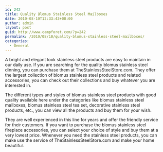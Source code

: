 ```yaml
---
id: 242
title: Quality Blomus Stainless Steel Mailboxes
date: 2010-08-10T12:33:43+00:00
author: admin
layout: post
guid: http://www.campforet.com/?p=242
permalink: /2010/08/10/quality-blomus-stainless-steel-mailboxes/
categories:
  - General
---
```

A bright and elegant look stainless steel products are easy to maintain in our daily use. If you are searching for the quality blomus stainless steel dinning, you can purchase them at TheStainlessSteelStore.com. They offer the largest collection of blomus stainless steel products and related accessories, you can check out their collections and buy whatever you are interested in.

The different types and styles of blomus stainless steel products with good quality available here under the categories like blomus stainless steel mailboxes, blomus stainless steel tea set, decorative stainless steel products, etc., you can view all the products and buy them for your wish.

They are well experienced in this line for years and offer the friendly service for their customers. If you want to purchase the blomus stainless steel fireplace accessories, you can select your choice of style and buy them at a very lowest price. Whenever you need the stainless steel products, you can make use the service of TheStainlessSteelStore.com and make your home beautiful.